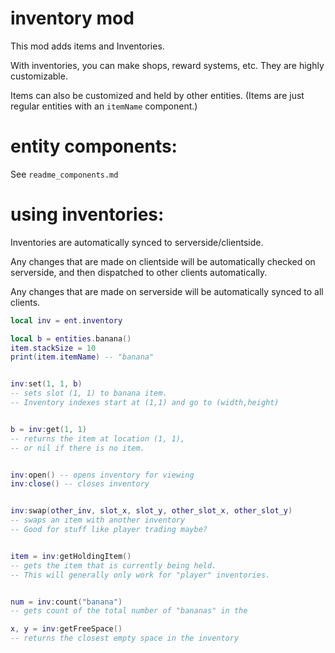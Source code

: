 
# inventory mod

This mod adds items and Inventories.

With inventories, you can make shops, reward systems, etc.
They are highly customizable.

Items can also be customized and held by other entities.
(Items are just regular entities with an `itemName` component.)


# entity components:
See `readme_components.md`



# using inventories:
Inventories are automatically synced to serverside/clientside.

Any changes that are made on clientside will be automatically
checked on serverside, and then dispatched to other clients automatically.

Any changes that are made on serverside will be automatically
synced to all clients.


```lua
local inv = ent.inventory

local b = entities.banana()
item.stackSize = 10
print(item.itemName) -- "banana"
```

```lua

inv:set(1, 1, b) 
-- sets slot (1, 1) to banana item.
-- Inventory indexes start at (1,1) and go to (width,height)


b = inv:get(1, 1) 
-- returns the item at location (1, 1), 
-- or nil if there is no item.


inv:open() -- opens inventory for viewing
inv:close() -- closes inventory


inv:swap(other_inv, slot_x, slot_y, other_slot_x, other_slot_y)
-- swaps an item with another inventory
-- Good for stuff like player trading maybe?


item = inv:getHoldingItem()
-- gets the item that is currently being held.
-- This will generally only work for "player" inventories.


num = inv:count("banana") 
-- gets count of the total number of "bananas" in the 

x, y = inv:getFreeSpace() 
-- returns the closest empty space in the inventory


```
 

